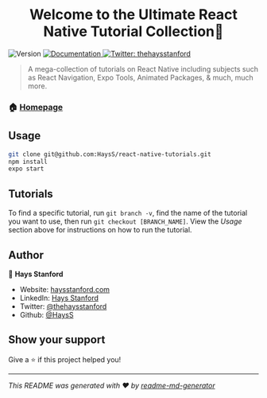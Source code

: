 <h1 align="center">Welcome to the Ultimate React Native Tutorial Collection👋</h1>
<p>
  <img alt="Version" src="https://img.shields.io/badge/version-1.0.0-blue.svg?cacheSeconds=2592000" />
  <a href="haysstanford.com">
    <img alt="Documentation" src="https://img.shields.io/badge/documentation-yes-brightgreen.svg" target="_blank" />
  </a>
  <a href="https://twitter.com/thehaysstanford">
    <img alt="Twitter: thehaysstanford" src="https://img.shields.io/twitter/follow/thehaysstanford.svg?style=social" target="_blank" />
  </a>
</p>

> A mega-collection of tutorials on React Native including subjects such as React Navigation, Expo Tools, Animated Packages, & much, much more.

### 🏠 [Homepage](https://www.haysstanford.com/course/)

## Usage

```sh
git clone git@github.com:HaysS/react-native-tutorials.git
npm install
expo start
```

## Tutorials

To find a specific tutorial, run ```git branch -v```, find the name of the tutorial you want to use, then run ```git checkout [BRANCH_NAME]```. View the _Usage_ section above for instructions on how to run the tutorial.

## Author

👤 **Hays Stanford**
* Website: [haysstanford.com](http://bit.ly/2P0MEB1)
* LinkedIn: [Hays Stanford](https://www.linkedin.com/in/hayss/)
* Twitter: [@thehaysstanford](https://twitter.com/thehaysstanford)
* Github: [@HaysS](https://github.com/HaysS)

## Show your support

Give a ⭐️ if this project helped you!

***
_This README was generated with ❤️ by [readme-md-generator](https://github.com/kefranabg/readme-md-generator)_
